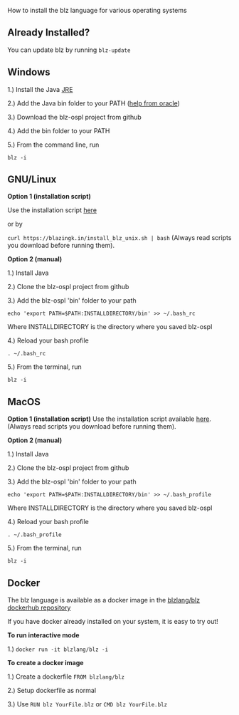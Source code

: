 How to install the blz language for various operating systems

## Already Installed?

You can update blz by running `blz-update`

## Windows

1.) Install the Java [JRE](http://www.oracle.com/technetwork/java/javase/downloads)

2.) Add the Java bin folder to your PATH ([help from oracle](https://www.java.com/en/download/help/path.xml))

3.) Download the blz-ospl project from github

4.) Add the bin folder to your PATH

5.) From the command line, run

`blz -i`

## GNU/Linux

**Option 1 (installation script)**

Use the installation script [here](https://blazingk.in/install_blz_unix.sh)

or by

`curl https://blazingk.in/install_blz_unix.sh | bash` (Always read scripts you download before running them).

**Option 2 (manual)**

1.) Install Java

2.) Clone the blz-ospl project from github

3.) Add the blz-ospl 'bin' folder to your path

`echo 'export PATH=$PATH:INSTALLDIRECTORY/bin' >> ~/.bash_rc`

Where INSTALLDIRECTORY is the directory where you saved blz-ospl

4.) Reload your bash profile

`. ~/.bash_rc`

5.) From the terminal, run

`blz -i`

## MacOS

**Option 1 (installation script)**
Use the installation script available [here](http://blazingk.in/install_blz_macos.sh). (Always read scripts you download before running them).

**Option 2 (manual)**

1.) Install Java

2.) Clone the blz-ospl project from github

3.) Add the blz-ospl 'bin' folder to your path

`echo 'export PATH=$PATH:INSTALLDIRECTORY/bin' >> ~/.bash_profile`

Where INSTALLDIRECTORY is the directory where you saved blz-ospl

4.) Reload your bash profile

`. ~/.bash_profile`

5.) From the terminal, run

`blz -i`

## Docker

The blz language is available as a docker image in the [blzlang/blz dockerhub repository](https://hub.docker.com/r/blzlang/blz/)

If you have docker already installed on your system, it is easy to try out!

**To run interactive mode**

1.) `docker run -it blzlang/blz -i`

**To create a docker image**

1.) Create a dockerfile `FROM blzlang/blz`

2.) Setup dockerfile as normal

3.) Use `RUN blz YourFile.blz` or `CMD blz YourFile.blz`